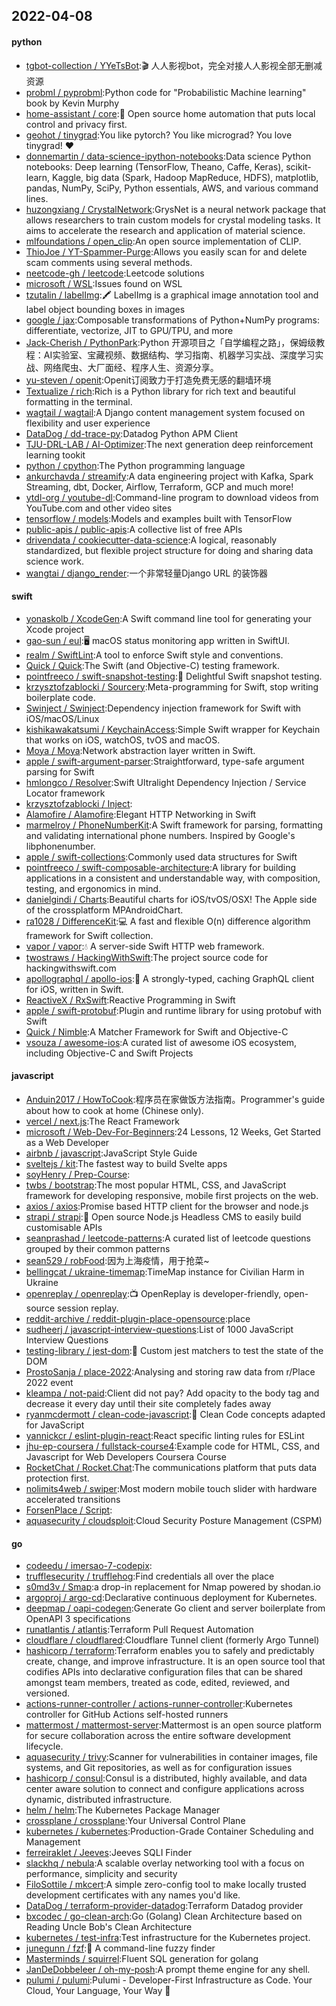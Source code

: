 ## 2022-04-08

#### python
* [tgbot-collection / YYeTsBot](https://github.com/tgbot-collection/YYeTsBot):🎬
人人影视bot，完全对接人人影视全部无删减资源
* [probml / pyprobml](https://github.com/probml/pyprobml):Python code for "Probabilistic Machine learning" book by Kevin Murphy
* [home-assistant / core](https://github.com/home-assistant/core):🏡
Open source home automation that puts local control and privacy first.
* [geohot / tinygrad](https://github.com/geohot/tinygrad):You like pytorch? You like micrograd? You love tinygrad!
❤️
* [donnemartin / data-science-ipython-notebooks](https://github.com/donnemartin/data-science-ipython-notebooks):Data science Python notebooks: Deep learning (TensorFlow, Theano, Caffe, Keras), scikit-learn, Kaggle, big data (Spark, Hadoop MapReduce, HDFS), matplotlib, pandas, NumPy, SciPy, Python essentials, AWS, and various command lines.
* [huzongxiang / CrystalNetwork](https://github.com/huzongxiang/CrystalNetwork):GrysNet is a neural network package that allows researchers to train custom models for crystal modeling tasks. It aims to accelerate the research and application of material science.
* [mlfoundations / open_clip](https://github.com/mlfoundations/open_clip):An open source implementation of CLIP.
* [ThioJoe / YT-Spammer-Purge](https://github.com/ThioJoe/YT-Spammer-Purge):Allows you easily scan for and delete scam comments using several methods.
* [neetcode-gh / leetcode](https://github.com/neetcode-gh/leetcode):Leetcode solutions
* [microsoft / WSL](https://github.com/microsoft/WSL):Issues found on WSL
* [tzutalin / labelImg](https://github.com/tzutalin/labelImg):🖍️
LabelImg is a graphical image annotation tool and label object bounding boxes in images
* [google / jax](https://github.com/google/jax):Composable transformations of Python+NumPy programs: differentiate, vectorize, JIT to GPU/TPU, and more
* [Jack-Cherish / PythonPark](https://github.com/Jack-Cherish/PythonPark):Python 开源项目之「自学编程之路」，保姆级教程：AI实验室、宝藏视频、数据结构、学习指南、机器学习实战、深度学习实战、网络爬虫、大厂面经、程序人生、资源分享。
* [yu-steven / openit](https://github.com/yu-steven/openit):Openit订阅致力于打造免费无感的翻墙环境
* [Textualize / rich](https://github.com/Textualize/rich):Rich is a Python library for rich text and beautiful formatting in the terminal.
* [wagtail / wagtail](https://github.com/wagtail/wagtail):A Django content management system focused on flexibility and user experience
* [DataDog / dd-trace-py](https://github.com/DataDog/dd-trace-py):Datadog Python APM Client
* [TJU-DRL-LAB / AI-Optimizer](https://github.com/TJU-DRL-LAB/AI-Optimizer):The next generation deep reinforcement learning tookit
* [python / cpython](https://github.com/python/cpython):The Python programming language
* [ankurchavda / streamify](https://github.com/ankurchavda/streamify):A data engineering project with Kafka, Spark Streaming, dbt, Docker, Airflow, Terraform, GCP and much more!
* [ytdl-org / youtube-dl](https://github.com/ytdl-org/youtube-dl):Command-line program to download videos from YouTube.com and other video sites
* [tensorflow / models](https://github.com/tensorflow/models):Models and examples built with TensorFlow
* [public-apis / public-apis](https://github.com/public-apis/public-apis):A collective list of free APIs
* [drivendata / cookiecutter-data-science](https://github.com/drivendata/cookiecutter-data-science):A logical, reasonably standardized, but flexible project structure for doing and sharing data science work.
* [wangtai / django_render](https://github.com/wangtai/django_render):一个非常轻量Django URL 的装饰器

#### swift
* [yonaskolb / XcodeGen](https://github.com/yonaskolb/XcodeGen):A Swift command line tool for generating your Xcode project
* [gao-sun / eul](https://github.com/gao-sun/eul):🖥️
macOS status monitoring app written in SwiftUI.
* [realm / SwiftLint](https://github.com/realm/SwiftLint):A tool to enforce Swift style and conventions.
* [Quick / Quick](https://github.com/Quick/Quick):The Swift (and Objective-C) testing framework.
* [pointfreeco / swift-snapshot-testing](https://github.com/pointfreeco/swift-snapshot-testing):📸
Delightful Swift snapshot testing.
* [krzysztofzablocki / Sourcery](https://github.com/krzysztofzablocki/Sourcery):Meta-programming for Swift, stop writing boilerplate code.
* [Swinject / Swinject](https://github.com/Swinject/Swinject):Dependency injection framework for Swift with iOS/macOS/Linux
* [kishikawakatsumi / KeychainAccess](https://github.com/kishikawakatsumi/KeychainAccess):Simple Swift wrapper for Keychain that works on iOS, watchOS, tvOS and macOS.
* [Moya / Moya](https://github.com/Moya/Moya):Network abstraction layer written in Swift.
* [apple / swift-argument-parser](https://github.com/apple/swift-argument-parser):Straightforward, type-safe argument parsing for Swift
* [hmlongco / Resolver](https://github.com/hmlongco/Resolver):Swift Ultralight Dependency Injection / Service Locator framework
* [krzysztofzablocki / Inject](https://github.com/krzysztofzablocki/Inject):
* [Alamofire / Alamofire](https://github.com/Alamofire/Alamofire):Elegant HTTP Networking in Swift
* [marmelroy / PhoneNumberKit](https://github.com/marmelroy/PhoneNumberKit):A Swift framework for parsing, formatting and validating international phone numbers. Inspired by Google's libphonenumber.
* [apple / swift-collections](https://github.com/apple/swift-collections):Commonly used data structures for Swift
* [pointfreeco / swift-composable-architecture](https://github.com/pointfreeco/swift-composable-architecture):A library for building applications in a consistent and understandable way, with composition, testing, and ergonomics in mind.
* [danielgindi / Charts](https://github.com/danielgindi/Charts):Beautiful charts for iOS/tvOS/OSX! The Apple side of the crossplatform MPAndroidChart.
* [ra1028 / DifferenceKit](https://github.com/ra1028/DifferenceKit):💻
A fast and flexible O(n) difference algorithm framework for Swift collection.
* [vapor / vapor](https://github.com/vapor/vapor):💧
A server-side Swift HTTP web framework.
* [twostraws / HackingWithSwift](https://github.com/twostraws/HackingWithSwift):The project source code for hackingwithswift.com
* [apollographql / apollo-ios](https://github.com/apollographql/apollo-ios):📱
A strongly-typed, caching GraphQL client for iOS, written in Swift.
* [ReactiveX / RxSwift](https://github.com/ReactiveX/RxSwift):Reactive Programming in Swift
* [apple / swift-protobuf](https://github.com/apple/swift-protobuf):Plugin and runtime library for using protobuf with Swift
* [Quick / Nimble](https://github.com/Quick/Nimble):A Matcher Framework for Swift and Objective-C
* [vsouza / awesome-ios](https://github.com/vsouza/awesome-ios):A curated list of awesome iOS ecosystem, including Objective-C and Swift Projects

#### javascript
* [Anduin2017 / HowToCook](https://github.com/Anduin2017/HowToCook):程序员在家做饭方法指南。Programmer's guide about how to cook at home (Chinese only).
* [vercel / next.js](https://github.com/vercel/next.js):The React Framework
* [microsoft / Web-Dev-For-Beginners](https://github.com/microsoft/Web-Dev-For-Beginners):24 Lessons, 12 Weeks, Get Started as a Web Developer
* [airbnb / javascript](https://github.com/airbnb/javascript):JavaScript Style Guide
* [sveltejs / kit](https://github.com/sveltejs/kit):The fastest way to build Svelte apps
* [soyHenry / Prep-Course](https://github.com/soyHenry/Prep-Course):
* [twbs / bootstrap](https://github.com/twbs/bootstrap):The most popular HTML, CSS, and JavaScript framework for developing responsive, mobile first projects on the web.
* [axios / axios](https://github.com/axios/axios):Promise based HTTP client for the browser and node.js
* [strapi / strapi](https://github.com/strapi/strapi):🚀
Open source Node.js Headless CMS to easily build customisable APIs
* [seanprashad / leetcode-patterns](https://github.com/seanprashad/leetcode-patterns):A curated list of leetcode questions grouped by their common patterns
* [sean529 / robFood](https://github.com/sean529/robFood):因为上海疫情，用于抢菜~
* [bellingcat / ukraine-timemap](https://github.com/bellingcat/ukraine-timemap):TimeMap instance for Civilian Harm in Ukraine
* [openreplay / openreplay](https://github.com/openreplay/openreplay):📺
OpenReplay is developer-friendly, open-source session replay.
* [reddit-archive / reddit-plugin-place-opensource](https://github.com/reddit-archive/reddit-plugin-place-opensource):place
* [sudheerj / javascript-interview-questions](https://github.com/sudheerj/javascript-interview-questions):List of 1000 JavaScript Interview Questions
* [testing-library / jest-dom](https://github.com/testing-library/jest-dom):🦉
Custom jest matchers to test the state of the DOM
* [ProstoSanja / place-2022](https://github.com/ProstoSanja/place-2022):Analysing and storing raw data from r/Place 2022 event
* [kleampa / not-paid](https://github.com/kleampa/not-paid):Client did not pay? Add opacity to the body tag and decrease it every day until their site completely fades away
* [ryanmcdermott / clean-code-javascript](https://github.com/ryanmcdermott/clean-code-javascript):🛁
Clean Code concepts adapted for JavaScript
* [yannickcr / eslint-plugin-react](https://github.com/yannickcr/eslint-plugin-react):React specific linting rules for ESLint
* [jhu-ep-coursera / fullstack-course4](https://github.com/jhu-ep-coursera/fullstack-course4):Example code for HTML, CSS, and Javascript for Web Developers Coursera Course
* [RocketChat / Rocket.Chat](https://github.com/RocketChat/Rocket.Chat):The communications platform that puts data protection first.
* [nolimits4web / swiper](https://github.com/nolimits4web/swiper):Most modern mobile touch slider with hardware accelerated transitions
* [ForsenPlace / Script](https://github.com/ForsenPlace/Script):
* [aquasecurity / cloudsploit](https://github.com/aquasecurity/cloudsploit):Cloud Security Posture Management (CSPM)

#### go
* [codeedu / imersao-7-codepix](https://github.com/codeedu/imersao-7-codepix):
* [trufflesecurity / trufflehog](https://github.com/trufflesecurity/trufflehog):Find credentials all over the place
* [s0md3v / Smap](https://github.com/s0md3v/Smap):a drop-in replacement for Nmap powered by shodan.io
* [argoproj / argo-cd](https://github.com/argoproj/argo-cd):Declarative continuous deployment for Kubernetes.
* [deepmap / oapi-codegen](https://github.com/deepmap/oapi-codegen):Generate Go client and server boilerplate from OpenAPI 3 specifications
* [runatlantis / atlantis](https://github.com/runatlantis/atlantis):Terraform Pull Request Automation
* [cloudflare / cloudflared](https://github.com/cloudflare/cloudflared):Cloudflare Tunnel client (formerly Argo Tunnel)
* [hashicorp / terraform](https://github.com/hashicorp/terraform):Terraform enables you to safely and predictably create, change, and improve infrastructure. It is an open source tool that codifies APIs into declarative configuration files that can be shared amongst team members, treated as code, edited, reviewed, and versioned.
* [actions-runner-controller / actions-runner-controller](https://github.com/actions-runner-controller/actions-runner-controller):Kubernetes controller for GitHub Actions self-hosted runners
* [mattermost / mattermost-server](https://github.com/mattermost/mattermost-server):Mattermost is an open source platform for secure collaboration across the entire software development lifecycle.
* [aquasecurity / trivy](https://github.com/aquasecurity/trivy):Scanner for vulnerabilities in container images, file systems, and Git repositories, as well as for configuration issues
* [hashicorp / consul](https://github.com/hashicorp/consul):Consul is a distributed, highly available, and data center aware solution to connect and configure applications across dynamic, distributed infrastructure.
* [helm / helm](https://github.com/helm/helm):The Kubernetes Package Manager
* [crossplane / crossplane](https://github.com/crossplane/crossplane):Your Universal Control Plane
* [kubernetes / kubernetes](https://github.com/kubernetes/kubernetes):Production-Grade Container Scheduling and Management
* [ferreiraklet / Jeeves](https://github.com/ferreiraklet/Jeeves):Jeeves SQLI Finder
* [slackhq / nebula](https://github.com/slackhq/nebula):A scalable overlay networking tool with a focus on performance, simplicity and security
* [FiloSottile / mkcert](https://github.com/FiloSottile/mkcert):A simple zero-config tool to make locally trusted development certificates with any names you'd like.
* [DataDog / terraform-provider-datadog](https://github.com/DataDog/terraform-provider-datadog):Terraform Datadog provider
* [bxcodec / go-clean-arch](https://github.com/bxcodec/go-clean-arch):Go (Golang) Clean Architecture based on Reading Uncle Bob's Clean Architecture
* [kubernetes / test-infra](https://github.com/kubernetes/test-infra):Test infrastructure for the Kubernetes project.
* [junegunn / fzf](https://github.com/junegunn/fzf):🌸
A command-line fuzzy finder
* [Masterminds / squirrel](https://github.com/Masterminds/squirrel):Fluent SQL generation for golang
* [JanDeDobbeleer / oh-my-posh](https://github.com/JanDeDobbeleer/oh-my-posh):A prompt theme engine for any shell.
* [pulumi / pulumi](https://github.com/pulumi/pulumi):Pulumi - Developer-First Infrastructure as Code. Your Cloud, Your Language, Your Way
🚀
